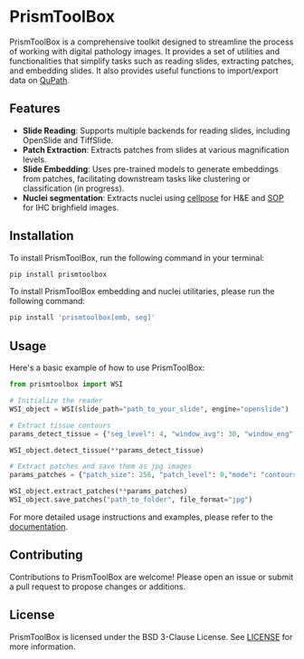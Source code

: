 # PrismToolBox

PrismToolBox is a comprehensive toolkit designed to streamline the process of working with digital pathology images. It provides a set of utilities and functionalities that simplify tasks such as reading slides, extracting patches, and embedding slides. It also provides useful functions to import/export data on [QuPath](https://qupath.github.io/).

## Features

- **Slide Reading**: Supports multiple backends for reading slides, including OpenSlide and TiffSlide.
- **Patch Extraction**: Extracts patches from slides at various magnification levels.
- **Slide Embedding**: Uses pre-trained models to generate embeddings from patches, facilitating downstream tasks like clustering or classification (in progress).
- **Nuclei segmentation**: Extracts nuclei using [cellpose](https://cellpose.readthedocs.io/en/latest/index.html) for H&E and [SOP](https://github.com/loic-lb/Unsupervised-Nuclei-Segmentation-using-Spatial-Organization-Priors) for IHC brighfield images.

## Installation

To install PrismToolBox, run the following command in your terminal:

```bash
pip install prismtoolbox
```

To install PrismToolBox embedding and nuclei utilitaries, please run the following command:

```bash
pip install 'prismtoolbox[emb, seg]'
```

## Usage
Here's a basic example of how to use PrismToolBox:

```python
from prismtoolbox import WSI

# Initialize the reader
WSI_object = WSI(slide_path="path_to_your_slide", engine="openslide")

# Extract tissue contours
params_detect_tissue = {"seg_level": 4, "window_avg": 30, "window_eng": 5, "thresh": 90, "area_min": 1.5e3}

WSI_object.detect_tissue(**params_detect_tissue)

# Extract patches and save them as jpg images
params_patches = {"patch_size": 256, "patch_level": 0,"mode": "contours", "contours_mode": "four_pt_hard"}

WSI_object.extract_patches(**params_patches)
WSI_object.save_patches("path_to_folder", file_format="jpg")
```

For more detailed usage instructions and examples, please refer to the [documentation](https://gustaveroussy.github.io/PrismToolBox/).

## Contributing

Contributions to PrismToolBox are welcome! Please open an issue or submit a pull request to propose changes or additions.

## License

PrismToolBox is licensed under the BSD 3-Clause License. See [LICENSE](./LICENSE) for more information.
